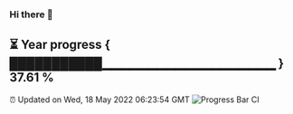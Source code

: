### Hi there 👋
⏳ Year progress { ███████████▁▁▁▁▁▁▁▁▁▁▁▁▁▁▁▁▁▁▁ } 37.61 %
---
⏰ Updated on Wed, 18 May 2022 06:23:54 GMT
![Progress Bar CI](https://github.com/liununu/liununu/workflows/Progress%20Bar%20CI/badge.svg)
